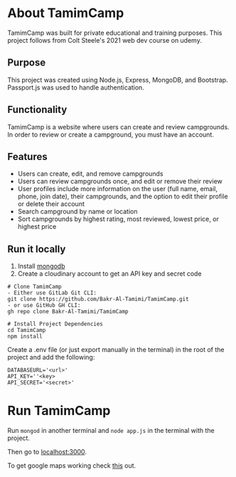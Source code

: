 # About TamimCamp 

TamimCamp was built for private educational and training purposes. This project follows from Colt Steele's 2021 web dev course on udemy.

## Purpose

This project was created using Node.js, Express, MongoDB, and Bootstrap. Passport.js was used to handle authentication.  

## Functionality

TamimCamp is a website where users can create and review campgrounds. In order to review or create a campground, you must have an account. 

## Features

* Users can create, edit, and remove campgrounds
* Users can review campgrounds once, and edit or remove their review
* User profiles include more information on the user (full name, email, phone, join date), their campgrounds, and the option to edit their profile or delete their account
* Search campground by name or location
* Sort campgrounds by highest rating, most reviewed, lowest price, or highest price

## Run it locally

1. Install [mongodb](https://www.mongodb.com/)
2. Create a cloudinary account to get an API key and secret code

```
# Clone TamimCamp
- Either use GitLab Git CLI: 
git clone https://github.com/Bakr-Al-Tamimi/TamimCamp.git
- or use GitHub GH CLI:
gh repo clone Bakr-Al-Tamimi/TamimCamp

# Install Project Dependencies
cd TamimCamp
npm install
```

Create a .env file (or just export manually in the terminal) in the root of the project and add the following:  

```
DATABASEURL='<url>'
API_KEY=''<key>
API_SECRET='<secret>'
```

# Run TamimCamp
Run ```mongod``` in another terminal and ```node app.js``` in the terminal with the project.  

Then go to [localhost:3000](http://localhost:3000/).

To get google maps working check [this](https://github.com/nax3t/google-maps-api) out.
